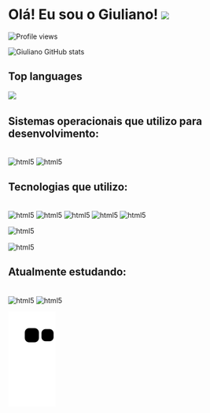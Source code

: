 ### <h1 align="left">Olá! Eu sou o Giuliano! <img src="https://raw.githubusercontent.com/kaueMarques/kaueMarques/master/hi.gif" height="30px">

<p align="left"> <img src="https://komarev.com/ghpvc/?username=GiulianoVianna&color=yellow" alt="Profile views" /> </p>

![Giuliano GitHub stats](https://github-readme-stats.vercel.app/api?username=GiulianoVianna&show_icons=true&theme=dracula)

## Top languages

<img height="180em" src="https://github-readme-stats.vercel.app/api/top-langs/?username=GiulianoVianna&layout=compact&langs_count=7&theme=dracula"/>

## Sistemas operacionais que utilizo para desenvolvimento:

<div style="diplay: inline_block"></br>
<img align="center" alt="html5" src="https://img.shields.io/badge/Linux_Mint-87CF3E?style=for-the-badge&logo=linux-mint&logoColor=white" />
<img align="center" alt="html5" src="https://img.shields.io/badge/Pop!_OS-48B9C7?style=for-the-badge&logo=Pop!_OS&logoColor=white" />
</div>

## Tecnologias que utilizo:

<div style="diplay: inline_block"></br>
<img align="center" alt="html5" src="https://img.shields.io/badge/HTML5-E34F26?style=for-the-badge&logo=html5&logoColor=white" />
<img align="center" alt="html5" src="https://img.shields.io/badge/CSS3-1572B6?style=for-the-badge&logo=css3&logoColor=white" />
<img align="center" alt="html5" src="https://img.shields.io/badge/JavaScript-F7DF1E?style=for-the-badge&logo=javascript&logoColor=black" />
<img align="center" alt="html5" src ="https://img.shields.io/badge/Node.js-43853D?style=for-the-badge&logo=node.js&logoColor=white" />
<img align="center" alt="html5" src="https://img.shields.io/badge/Bootstrap-563D7C?style=for-the-badge&logo=bootstrap&logoColor=white" />
</p>
<img align="center" alt="html5" src="https://img.shields.io/badge/Python-14354C?style=for-the-badge&logo=python&logoColor=white" />
</p>
<img align="center" alt="html5" src="https://img.shields.io/badge/Microsoft_Access-A4373A?style=for-the-badge&logo=microsoft-access&logoColor=white" />
</div>

## Atualmente estudando:

<div style="diplay: inline_block"></br>
<img align="center" alt="html5" src="https://img.shields.io/badge/C%2B%2B-00599C?style=for-the-badge&logo=c%2B%2B&logoColor=white" />
<img align="center" alt="html5" src="https://img.shields.io/badge/Python-14354C?style=for-the-badge&logo=python&logoColor=white" />

</div>

![Snake animation](https://github.com/rafaballerini/rafaballerini/blob/output/github-contribution-grid-snake.svg)




